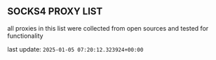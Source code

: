 ## SOCKS4 PROXY LIST

all proxies in this list were collected from open sources and tested for functionality

last update: `2025-01-05 07:20:12.323924+00:00`